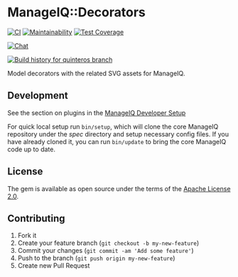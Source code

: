 # ManageIQ::Decorators

[![CI](https://github.com/ManageIQ/manageiq-decorators/actions/workflows/ci.yaml/badge.svg?branch=quinteros)](https://github.com/ManageIQ/manageiq-decorators/actions/workflows/ci.yaml)
[![Maintainability](https://api.codeclimate.com/v1/badges/1c205c246f7adf07c4c2/maintainability)](https://codeclimate.com/github/ManageIQ/manageiq-decorators/maintainability)
[![Test Coverage](https://api.codeclimate.com/v1/badges/1c205c246f7adf07c4c2/test_coverage)](https://codeclimate.com/github/ManageIQ/manageiq-decorators/test_coverage)

[![Chat](https://badges.gitter.im/Join%20Chat.svg)](https://gitter.im/ManageIQ/manageiq/ui?utm_source=badge&utm_medium=badge&utm_campaign=pr-badge&utm_content=badge)

[![Build history for quinteros branch](https://buildstats.info/github/chart/ManageIQ/manageiq-decorators?branch=quinteros&buildCount=50&includeBuildsFromPullRequest=false&showstats=false)](https://github.com/ManageIQ/manageiq-decorators/actions?query=branch%3Amaster)

Model decorators with the related SVG assets for ManageIQ.

## Development

See the section on plugins in the [ManageIQ Developer Setup](http://manageiq.org/docs/guides/developer_setup/plugins)

For quick local setup run `bin/setup`, which will clone the core ManageIQ repository under the *spec* directory and setup necessary config files. If you have already cloned it, you can run `bin/update` to bring the core ManageIQ code up to date.

## License

The gem is available as open source under the terms of the [Apache License 2.0](http://www.apache.org/licenses/LICENSE-2.0).

## Contributing

1. Fork it
2. Create your feature branch (`git checkout -b my-new-feature`)
3. Commit your changes (`git commit -am 'Add some feature'`)
4. Push to the branch (`git push origin my-new-feature`)
5. Create new Pull Request
